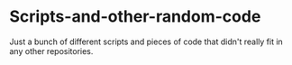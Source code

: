 # Scripts-and-other-random-code
Just a bunch of different scripts and pieces of code that didn't really fit in any other repositories.

